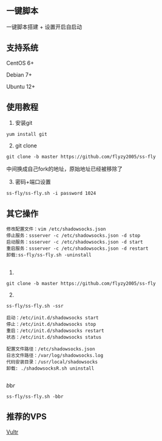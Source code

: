 一键脚本
---

一键脚本搭建 + 设置开启自启动

## 支持系统
CentOS 6+

Debian 7+

Ubuntu 12+

## 使用教程
1. 安装git
```shell
yum install git
```

2. git clone
```shell
git clone -b master https://github.com/flyzy2005/ss-fly
```

中间换成自己fork的地址，原始地址已经被移除了

3. 密码+端口设置
```shell
ss-fly/ss-fly.sh -i password 1024
```

## 其它操作
```shell
修改配置文件：vim /etc/shadowsocks.json
停止服务：ssserver -c /etc/shadowsocks.json -d stop
启动服务：ssserver -c /etc/shadowsocks.json -d start
重启服务：ssserver -c /etc/shadowsocks.json -d restart
卸载:ss-fly/ss-fly.sh -uninstall
```

## 
1.
```shell
git clone -b master https://github.com/flyzy2005/ss-fly
```
2.
```shell
ss-fly/ss-fly.sh -ssr
```

```
启动：/etc/init.d/shadowsocks start
停止：/etc/init.d/shadowsocks stop
重启：/etc/init.d/shadowsocks restart
状态：/etc/init.d/shadowsocks status
 
配置文件路径：/etc/shadowsocks.json
日志文件路径：/var/log/shadowsocks.log
代码安装目录：/usr/local/shadowsocks
卸载: ./shadowsocksR.sh uninstall
```

## 
*b*b*r*
```shell
ss-fly/ss-fly.sh -bbr
```

## 推荐的VPS
[Vultr](https://www.vultr.com/products/cloud-compute/)
